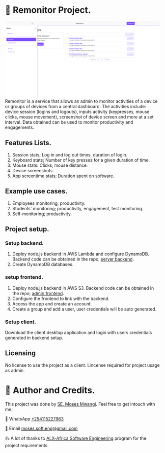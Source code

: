 # :book: Remonitor Project.
![Remonitor dash](images/reminitor-dash-groups.png)
Remonitor is a service that allows an admin to monitor activities of a device or groups of devices from a central dashboard. The activities include: device session (logins and logouts), inputs activity (keypresses, mouse clicks, mouse movement), screenshot of device screen and more at a set interval. Data obtained can be used to monitor productivity and engagements.

## Features Lists.
1.	Session stats; Log in and log out times, duration of login.
2.	Keyboard stats; Number of key presses for a given duration of time.
3.	Mouse stats: Clicks, mouse distance.
4.	Device screenshots.
5.	App screentime stats; Duration spent on software.

## Example use cases.
1. Employees monitoring; productivity.
2. Students' monitoring; productivity, engagement, test monitoring.
3. Self-monitoring; productivity.

## Project setup.
### Setup backend.
1. Deploy node.js backend in AWS Lambda and configure DynamoDB. Backend code can be obtained in the repo; [server backend](https://github.com/MosesSoftEng/remonitor-backend-aws.git).
2. Create DynamoDB databases.

### setup frontend.
1. Deploy node.js backend in AWS S3. Backend code can be obtained in the repo; [admin frontend](https://github.com/MosesSoftEng/remonitor-admin-front.git).
2. Configure the frontend to link with the backend.
3. Access the app and create an account.
4. Create a group and add a user, user credentials will be auto generated.

### Setup client.
Download the client desktop application and login with users credentials generated in backend setup.

## Licensing
No license to use the project as a client. Lincense required for project usage as admin.

# :man: Author and Credits.
This project was done by [SE. Moses Mwangi](https://github.com/MosesSoftEng). Feel free to get intouch with me;

:iphone: WhatsApp [+254115227963](https://wa.me/254115227963)

:email: Email [moses.soft.eng@gmail.com](mailto:moses.soft.eng@gmail.com)

:thumbsup: A lot of thanks to [ALX-Africa Software Engineering](https://www.alxafrica.com/) program for the project requirements.

